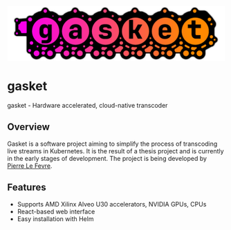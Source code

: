 ![gasket logo](assets/gasket-color-shadow.png)
# gasket
gasket - Hardware accelerated, cloud-native transcoder

## Overview
Gasket is a software project aiming to simplify the process of transcoding live streams in Kubernetes. It is the result of a thesis project and is currently in the early stages of development. The project is being developed by [Pierre Le Fevre](https://github.com/pierrelefevre).

## Features
- Supports AMD Xilinx Alveo U30 accelerators, NVIDIA GPUs, CPUs
- React-based web interface
- Easy installation with Helm
